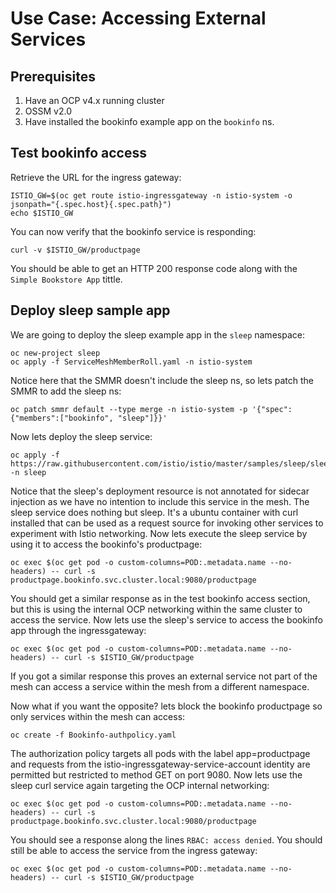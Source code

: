 # Use Case: Accessing External Services 

## Prerequisites

1. Have an OCP v4.x running cluster
2. OSSM v2.0
3. Have installed the bookinfo example app on the `bookinfo` ns.

## Test bookinfo access
Retrieve the URL for the ingress gateway:
```
ISTIO_GW=$(oc get route istio-ingressgateway -n istio-system -o jsonpath="{.spec.host}{.spec.path}")
echo $ISTIO_GW
```
You can now verify that the bookinfo service is responding:
```
curl -v $ISTIO_GW/productpage
```
You should be able to get an HTTP 200 response code along with the `Simple Bookstore App` tittle.

## Deploy sleep sample app

We are going to deploy the sleep example app in the `sleep` namespace: 
```
oc new-project sleep
oc apply -f ServiceMeshMemberRoll.yaml -n istio-system
```
Notice here that the SMMR doesn't include the sleep ns, so lets patch the SMMR to add the sleep ns:
```
oc patch smmr default --type merge -n istio-system -p '{"spec":{"members":["bookinfo", "sleep"]}}'
```
Now lets deploy the sleep service:
```
oc apply -f https://raw.githubusercontent.com/istio/istio/master/samples/sleep/sleep.yaml -n sleep
```
Notice that the sleep's deployment resource is not annotated for sidecar injection as we have no intention to include this service in the mesh. The sleep service does nothing but sleep. It's a ubuntu container with curl installed that can be used as a request source for invoking other services to experiment with Istio networking.
Now lets execute the sleep service by using it to access the bookinfo's productpage:
```
oc exec $(oc get pod -o custom-columns=POD:.metadata.name --no-headers) -- curl -s productpage.bookinfo.svc.cluster.local:9080/productpage
```
You should get a similar response as in the test bookinfo access section, but this is using the internal OCP networking within the same cluster to access the service. 
Now lets use the sleep's service to access the bookinfo app through the ingressgateway:
```
oc exec $(oc get pod -o custom-columns=POD:.metadata.name --no-headers) -- curl -s $ISTIO_GW/productpage
```
If you got a similar response this proves an external service not part of the mesh can access a service within the mesh from a different namespace.

Now what if you want the opposite? lets block the bookinfo productpage so only services within the mesh can access:
```
oc create -f Bookinfo-authpolicy.yaml
```
The authorization policy targets all pods with the label app=productpage and requests from the istio-ingressgateway-service-account identity are
permitted but restricted to method GET on port 9080.
Now lets use the sleep curl service again targeting the OCP internal networking:
```
oc exec $(oc get pod -o custom-columns=POD:.metadata.name --no-headers) -- curl -s productpage.bookinfo.svc.cluster.local:9080/productpage
```
You should see a response along the lines `RBAC: access denied`.
You should still be able to access the service from the ingress gateway:
```
oc exec $(oc get pod -o custom-columns=POD:.metadata.name --no-headers) -- curl -s $ISTIO_GW/productpage
```